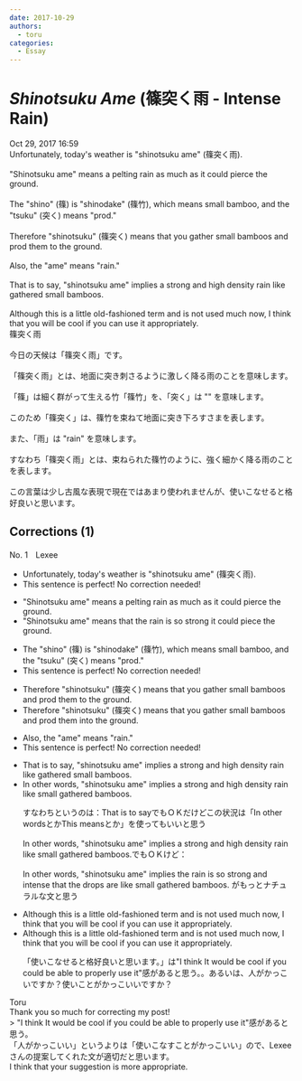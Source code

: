 ```yaml
---
date: 2017-10-29
authors:
  - toru
categories:
  - Essay
---
```


<h1 id="subject_show"><strong><em>Shinotsuku Ame</strong></em> (篠突く雨 - Intense Rain)</h1>
<div class="date">Oct 29, 2017 16:59</div>
<div id="post"><div id="body_show_ori">
Unfortunately, today's weather is "shinotsuku ame" (篠突く雨).<br/><br/>"Shinotsuku ame" means a pelting rain as much as it could pierce the ground.<br/><br/>The "shino" (篠) is "shinodake" (篠竹), which means small bamboo, and the "tsuku" (突く) means "prod."<br/><br/>Therefore "shinotsuku" (篠突く) means that you gather small bamboos and prod them to the ground.<br/><br/>Also, the "ame" means "rain."<br/><br/>That is to say, "shinotsuku ame" implies a strong and high density rain like gathered small bamboos.<br/><br/>Although this is a little old-fashioned term and is not used much now, I think that you will be cool if you can use it appropriately.
</div></div>

<!-- more -->

<div id="post_ja"><div id="body_show_mo">
篠突く雨<br/><br/>今日の天候は「篠突く雨」です。<br/><br/>「篠突く雨」とは、地面に突き刺さるように激しく降る雨のことを意味します。<br/><br/>「篠」は細く群がって生える竹「篠竹」を、「突く」は "" を意味します。<br/><br/>このため「篠突く」は、篠竹を束ねて地面に突き下ろすさまを表します。<br/><br/>また、「雨」は "rain" を意味します。<br/><br/>すなわち「篠突く雨」とは、束ねられた篠竹のように、強く細かく降る雨のことを表します。<br/><br/>この言葉は少し古風な表現で現在ではあまり使われませんが、使いこなせると格好良いと思います。
</div></div>

## Corrections (1)
<div id="block"><div class="first_name"> No. 1　<span class="just_name">Lexee</span></div><div id="block2">
<ul class="correction_field">
<li class="incorrect">Unfortunately, today's weather is "shinotsuku ame" (篠突く雨).</li>
<li class="corrected perfect">This sentence is perfect! No correction needed!</li>
</ul>
<ul class="correction_field">
<li class="incorrect">"Shinotsuku ame" means a pelting rain as much as it could pierce the ground.</li>
<li class="corrected correct">
"Shinotsuku ame" means <span class="f_red">that the rain is so strong it could piece the ground.</span>
</li>
</ul>
<ul class="correction_field">
<li class="incorrect">The "shino" (篠) is "shinodake" (篠竹), which means small bamboo, and the "tsuku" (突く) means "prod."</li>
<li class="corrected perfect">This sentence is perfect! No correction needed!</li>
</ul>
<ul class="correction_field">
<li class="incorrect">Therefore "shinotsuku" (篠突く) means that you gather small bamboos and prod them to the ground.</li>
<li class="corrected correct">
Therefore "shinotsuku" (篠突く) means that you gather small bamboos and prod them <span class="f_red">in</span>to the ground.
</li>
</ul>
<ul class="correction_field">
<li class="incorrect">Also, the "ame" means "rain."</li>
<li class="corrected perfect">This sentence is perfect! No correction needed!</li>
</ul>
<ul class="correction_field">
<li class="incorrect">That is to say, "shinotsuku ame" implies a strong and high density rain like gathered small bamboos.</li>
<li class="corrected correct">
<span class="f_red">In other words</span>, "shinotsuku ame" implies a strong and high density rain like small gathered bamboos. 
<p class="correction_comment">すなわちというのは：That is to sayでもＯＫだけどこの状況は「In other wordsとかThis meansとか」を使ってもいいと思う<br/><br/>In other words, "shinotsuku ame" implies a strong and high density rain like small gathered bamboos.でもＯＫけど：<br/><br/>In other words, "shinotsuku ame" implies the rain is so strong and intense that the drops are like small gathered bamboos. がもっとナチュラルな文と思う</p>
</li>
</ul>
<ul class="correction_field">
<li class="incorrect">Although this is a little old-fashioned term and is not used much now, I think that you will be cool if you can use it appropriately.</li>
<li class="corrected correct">
Although this is a little old-fashioned term and is not used much now, I think that you will be cool if you can use it appropriately.
<p class="correction_comment">「使いこなせると格好良いと思います。」は"I think It would be cool if you could be able to properly use it"感があると思う。。あるいは、人がかっこいですか？使いことがかっこいいですか？</p>
</li>
</ul>
</div><div class="name"><span class="just_name">Toru</span><br>
Thank you so much for correcting my post!<br/>&gt; "I think It would be cool if you could be able to properly use it"感があると思う。<br/>「人がかっこいい」というよりは「使いこなすことがかっこいい」ので、Lexee さんの提案してくれた文が適切だと思います。<br/>I think that your suggestion is more appropriate.
</div>
</div>
